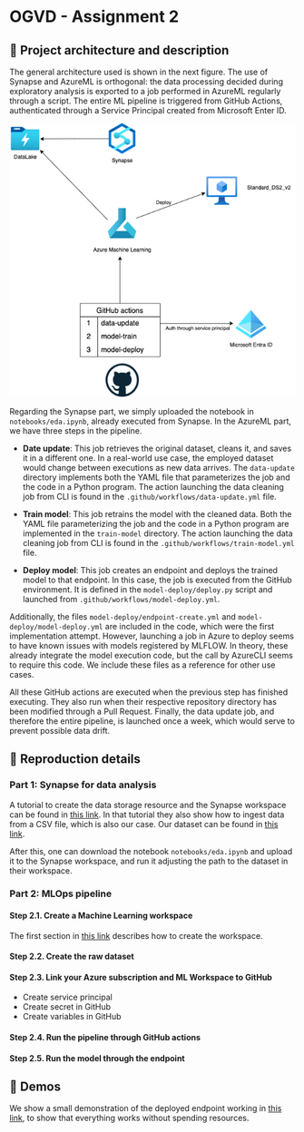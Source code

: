 # OGVD - Assignment 2

## 🚀 Project architecture and description

The general architecture used is shown in the next figure. The use of Synapse and AzureML is orthogonal: the data processing decided during exploratory analysis is exported to a job performed in AzureML regularly through a script. The entire ML pipeline is triggered from GitHub Actions, authenticated through a Service Principal created from Microsoft Enter ID.

![Architecture Cloud](imgs/architecture.drawio.png)

Regarding the Synapse part, we simply uploaded the notebook in `notebooks/eda.ipynb`, already executed from Synapse. In the AzureML part, we have three steps in the pipeline.

- **Date update**: This job retrieves the original dataset, cleans it, and saves it in a different one. In a real-world use case, the employed dataset would change between executions as new data arrives. The `data-update` directory implements both the YAML file that parameterizes the job and the code in a Python program. The action launching the data cleaning job from CLI is found in the `.github/workflows/data-update.yml` file.

- **Train model**: This job retrains the model with the cleaned data. Both the YAML file parameterizing the job and the code in a Python program are implemented in the `train-model` directory. The action launching the data cleaning job from CLI is found in the `.github/workflows/train-model.yml` file.

- **Deploy model**: This job creates an endpoint and deploys the trained model to that endpoint. In this case, the job is executed from the GitHub environment. It is defined in the `model-deploy/deploy.py` script and launched from `.github/workflows/model-deploy.yml`.

Additionally, the files `model-deploy/endpoint-create.yml` and `model-deploy/model-deploy.yml` are included in the code, which were the first implementation attempt. However, launching a job in Azure to deploy seems to have known issues with models registered by MLFLOW. In theory, these already integrate the model execution code, but the call by AzureCLI seems to require this code. We include these files as a reference for other use cases.

All these GitHub actions are executed when the previous step has finished executing. They also run when their respective repository directory has been modified through a Pull Request. Finally, the data update job, and therefore the entire pipeline, is launched once a week, which would serve to prevent possible data drift.


## 🐾 Reproduction details

### Part 1: Synapse for data analysis

A tutorial to create the data storage resource and the Synapse workspace can be found in [this link](https://github.com/MicrosoftLearning/DP-900T00A-Azure-Data-Fundamentals/blob/master/Instructions/Labs/dp900-04-synapse-lab.md). In that tutorial they also show how to ingest data from a CSV file, which is also our case. Our dataset can be found in [this link](https://www.kaggle.com/datasets/ahmedshahriarsakib/usa-real-estate-dataset).

After this, one can download the notebook `notebooks/eda.ipynb` and upload it to the Synapse workspace, and run it adjusting the path to the dataset in their workspace.

### Part 2: MLOps pipeline

#### Step 2.1. Create a Machine Learning workspace

The first section in [this link](https://learn.microsoft.com/es-es/azure/machine-learning/quickstart-create-resources?view=azureml-api-2) describes how to create the workspace.

#### Step 2.2. Create the raw dataset

#### Step 2.3. Link your Azure subscription and ML Workspace to GitHub
- Create service principal
- Create secret in GitHub
- Create variables in GitHub

#### Step 2.4. Run the pipeline through GitHub actions

#### Step 2.5. Run the model through the endpoint

## 🎥 Demos

We show a small demonstration of the deployed endpoint working in [this link](https://upm365-my.sharepoint.com/:v:/g/personal/pablo_miralles_upm_es/Eaa-pSD08spHj1fR6mhGJo8BKNdJYsK4mCYNXNh1HcD9oQ?nav=eyJyZWZlcnJhbEluZm8iOnsicmVmZXJyYWxBcHAiOiJPbmVEcml2ZUZvckJ1c2luZXNzIiwicmVmZXJyYWxBcHBQbGF0Zm9ybSI6IldlYiIsInJlZmVycmFsTW9kZSI6InZpZXciLCJyZWZlcnJhbFZpZXciOiJNeUZpbGVzTGlua0NvcHkifX0&e=NJPN45), to show that everything works without spending resources.
